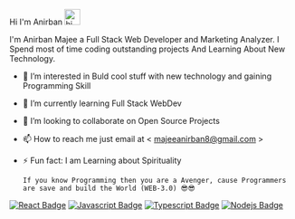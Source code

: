  Hi I'm Anirban <img src="https://user-images.githubusercontent.com/1303154/88677602-1635ba80-d120-11ea-84d8-d263ba5fc3c0.gif" width="28px" alt="hi">

I'm Anirban Majee a Full Stack Web Developer and Marketing Analyzer. I Spend most of time coding outstanding projects And Learning About New Technology.

- 👀 I’m interested in Buld cool stuff with new technology and gaining Programming Skill
- 🌱 I’m currently learning Full Stack WebDev
- 💞️ I’m looking to collaborate on Open Source Projects
- 📫 How to reach me just email at  < majeeanirban8@gmail.com >
- ⚡ Fun fact: I am Learning about Spirituality 

      If you know Programming then you are a Avenger, cause Programmers are save and build the World (WEB-3.0) 😎😎
[![React Badge](https://img.shields.io/badge/-React-61DBFB?style=for-the-badge&labelColor=black&logo=react&logoColor=61DBFB)](#) [![Javascript Badge](https://img.shields.io/badge/-Javascript-F0DB4F?style=for-the-badge&labelColor=black&logo=javascript&logoColor=F0DB4F)](#) [![Typescript Badge](https://img.shields.io/badge/-Typescript-007acc?style=for-the-badge&labelColor=black&logo=typescript&logoColor=007acc)](#) [![Nodejs Badge](https://img.shields.io/badge/-Nodejs-3C873A?style=for-the-badge&labelColor=black&logo=node.js&logoColor=3C873A)](#)

